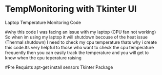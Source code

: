 # TempMonitoring with Tkinter UI 
Laptop Temperature Monitoring Code

#why this code
I was facing an issue with my laptop (CPU fan not working) So when im using my laptop it will shutdown becouse of the heat issue (Thermal shutdown) I need to check my cpu temperature thats why i create this code.Its very helpful to those who want to check the cpu temperature frequently then you can easily track the temperature and you will get to know when the cpu teperature raising 

#Pre Requists
apt-get install sensors
Tkinter Package
